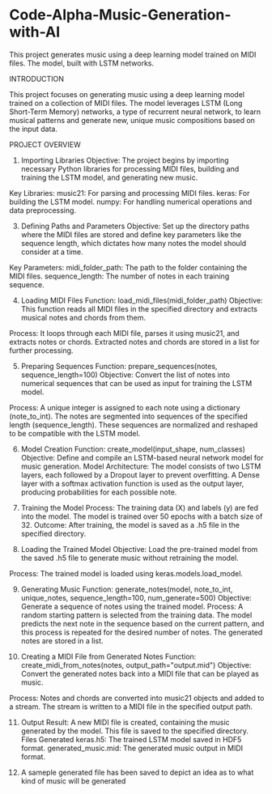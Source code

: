 # Code-Alpha-Music-Generation-with-AI
This project generates music using a deep learning model trained on MIDI files. The model, built with LSTM networks.



INTRODUCTION 

This project focuses on generating music using a deep learning model trained on a collection of MIDI files. The model leverages LSTM (Long Short-Term Memory) networks, a type of recurrent neural network, to learn musical patterns and generate new, unique music compositions based on the input data.

PROJECT OVERVIEW

1. Importing Libraries
Objective: The project begins by importing necessary Python libraries for processing MIDI files, building and training the LSTM model, and generating new music.

Key Libraries:
music21: For parsing and processing MIDI files.
keras: For building the LSTM model.
numpy: For handling numerical operations and data preprocessing.

3. Defining Paths and Parameters
Objective: Set up the directory paths where the MIDI files are stored and define key parameters like the sequence length, which dictates how many notes the model should consider at a time.

Key Parameters:
midi_folder_path: The path to the folder containing the MIDI files.
sequence_length: The number of notes in each training sequence.

4. Loading MIDI Files
Function: load_midi_files(midi_folder_path)
Objective: This function reads all MIDI files in the specified directory and extracts musical notes and chords from them.

Process:
It loops through each MIDI file, parses it using music21, and extracts notes or chords.
Extracted notes and chords are stored in a list for further processing.

5. Preparing Sequences
Function: prepare_sequences(notes, sequence_length=100)
Objective: Convert the list of notes into numerical sequences that can be used as input for training the LSTM model.

Process:
A unique integer is assigned to each note using a dictionary (note_to_int).
The notes are segmented into sequences of the specified length (sequence_length).
These sequences are normalized and reshaped to be compatible with the LSTM model.

6. Model Creation
Function: create_model(input_shape, num_classes)
Objective: Define and compile an LSTM-based neural network model for music generation.
Model Architecture:
The model consists of two LSTM layers, each followed by a Dropout layer to prevent overfitting.
A Dense layer with a softmax activation function is used as the output layer, producing probabilities for each possible note.

7. Training the Model
Process:
The training data (X) and labels (y) are fed into the model.
The model is trained over 50 epochs with a batch size of 32.
Outcome: After training, the model is saved as a .h5 file in the specified directory.

8. Loading the Trained Model
Objective: Load the pre-trained model from the saved .h5 file to generate music without retraining the model.

Process:
The trained model is loaded using keras.models.load_model.

9. Generating Music
Function: generate_notes(model, note_to_int, unique_notes, sequence_length=100, num_generate=500)
Objective: Generate a sequence of notes using the trained model.
Process:
A random starting pattern is selected from the training data.
The model predicts the next note in the sequence based on the current pattern, and this process is repeated for the desired number of notes.
The generated notes are stored in a list.

10. Creating a MIDI File from Generated Notes
Function: create_midi_from_notes(notes, output_path="output.mid")
Objective: Convert the generated notes back into a MIDI file that can be played as music.

Process:
Notes and chords are converted into music21 objects and added to a stream.
The stream is written to a MIDI file in the specified output path.

11. Output
Result: A new MIDI file is created, containing the music generated by the model. This file is saved to the specified directory.
Files Generated
keras.h5: The trained LSTM model saved in HDF5 format.
generated_music.mid: The generated music output in MIDI format.

12. A sameple generated file has been saved to depict an idea as to what kind of music will be generated










